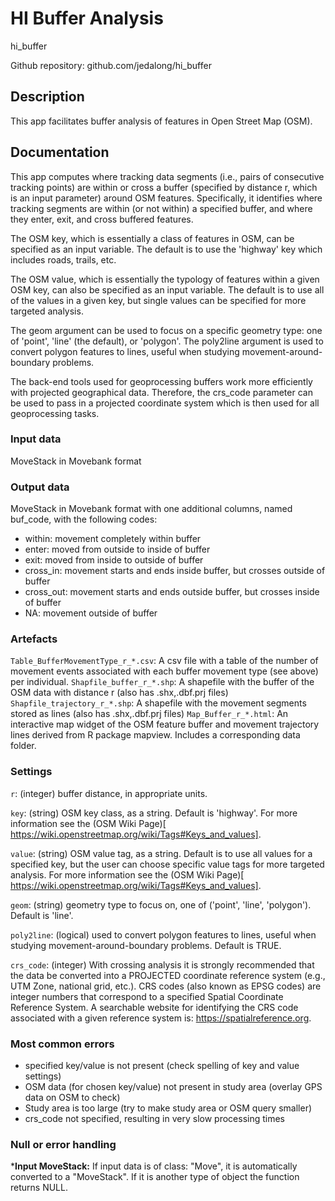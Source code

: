 # HI Buffer Analysis

hi_buffer

Github repository: github.com/jedalong/hi_buffer

## Description
This app facilitates buffer analysis of features in Open Street Map (OSM).

## Documentation
This app computes where tracking data segments (i.e., pairs of consecutive tracking points) are within or cross a buffer (specified by distance r, which is an input parameter) around OSM features. Specifically, it identifies where tracking segments are within (or not within) a specified buffer, and where they enter, exit, and cross buffered features.

The OSM key, which is essentially a class of features in OSM, can be specified as an input variable. The default is to use the 'highway' key which includes roads, trails, etc.

The OSM value, which is essentially the typology of features within a given OSM key, can also be specified as an input variable. The default is to use all of the values in a given key, but single values can be specified for more targeted analysis.

The geom argument can be used to focus on a specific geometry type: one of 'point', 'line' (the default), or 'polygon'. The poly2line argument is used to convert polygon features to lines, useful when studying movement-around-boundary problems.

The back-end tools used for geoprocessing buffers work more efficiently with projected geographical data. Therefore, the crs_code parameter can be used to pass in a projected coordinate system which is then used for all geoprocessing tasks.


### Input data

MoveStack in Movebank format

### Output data

MoveStack in Movebank format with one additional columns, named buf_code, with the following codes:

- within: movement completely within buffer
- enter: moved from outside to inside of buffer
- exit: moved from inside to outside of buffer
- cross_in: movement starts and ends inside buffer, but crosses outside of buffer
- cross_out: movement starts and ends outside buffer, but crosses inside of buffer
- NA: movement outside of buffer

### Artefacts

`Table_BufferMovementType_r_*.csv`: A csv file with a table of the number of movement events associated with each buffer movement type (see above) per individual. 
`Shapfile_buffer_r_*.shp`: A shapefile with the buffer of the OSM data with distance r (also has .shx,.dbf.prj files)
`Shapfile_trajectory_r_*.shp`: A shapefile with the movement segments stored as lines (also has .shx,.dbf.prj files)
`Map_Buffer_r_*.html`: An interactive map widget of the OSM feature buffer and movement trajectory lines derived from R package mapview. Includes a corresponding data folder.

### Settings 

`r`: (integer) buffer distance, in appropriate units. 

`key`: (string) OSM key class, as a string. Default is 'highway'. For more information see the (OSM Wiki Page)[ https://wiki.openstreetmap.org/wiki/Tags#Keys_and_values].

`value`: (string) OSM value tag, as a string. Default is to use all values for a specified key, but the user can choose specific value tags for more targeted analysis. For more information see the (OSM Wiki Page)[ https://wiki.openstreetmap.org/wiki/Tags#Keys_and_values].

`geom`: (string) geometry type to focus on, one of ('point', 'line', 'polygon'). Default is 'line'.

`poly2line`: (logical) used to convert polygon features to lines, useful when studying movement-around-boundary problems. Default is TRUE.

`crs_code`: (integer) With crossing analysis it is strongly recommended that the data be converted into a PROJECTED coordinate reference system (e.g., UTM Zone, national grid, etc.). CRS codes (also known as EPSG codes) are integer numbers that correspond to a specified Spatial Coordinate Reference System. A searchable website for identifying the CRS code associated with a given reference system is: https://spatialreference.org.

### Most common errors

- specified key/value is not present (check spelling of key and value settings)
- OSM data (for chosen key/value) not present in study area (overlay GPS data on OSM to check)
- Study area is too large (try to make study area or OSM query smaller)
- crs_code not specified, resulting in very slow processing times

### Null or error handling

***Input MoveStack:** If input data is of class: "Move", it is automatically converted to a "MoveStack". If it is another type of object the function returns NULL. 
